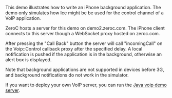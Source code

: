 This demo illustrates how to write an iPhone background application.
The demo only simulates how Ice might be be used for the control
channel of a VoIP application.

ZeroC hosts a server for this demo on demo2.zeroc.com. The iPhone
client connects to this server though a WebSocket proxy hosted 
on zeroc.com.

After pressing the "Call Back" button the server will call
"incomingCall" on the Voip::Control callback proxy after the specified
delay. A local notification is pushed if the application is in the
background, otherwise an alert box is displayed.

Note that background applications are not supported in devices before
3G, and background notifications do not work in the simulator.

If you want to deploy your own VoIP server, you can run the
[Java voip demo server](../../../../java/Glacier2/voip).
